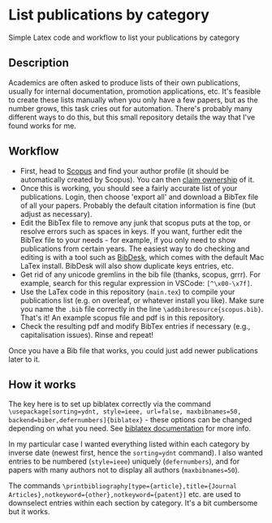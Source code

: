 # List publications by category

Simple Latex code and workflow to list your publications by category

## Description

Academics are often asked to produce lists of their own publications, usually for internal documentation, promotion applications, etc. It's feasible to create these lists manually when you only have a few papers, but as the number grows, this task cries out for automation. There's probably many different ways to do this, but this small repository details the way that I've found works for me.

## Workflow

* First, head to [Scopus](https://www.scopus.com) and find your author profile (it should be automatically created by Scopus). You can then [claim ownership](https://www.elsevier.com/en-gb/products/scopus/author-profiles) of it.
* Once this is working, you should see a fairly accurate list of your publications. Login, then choose 'export all' and download a BibTex file of all your papers. Probably the default citation information is fine (but adjust as necessary).
* Edit the BibTex file to remove any junk that scopus puts at the top, or resolve errors such as spaces in keys. If you want, further edit the BibTex file to your needs - for example, if you only need to show publications from certain years. The easiest way to do checking and editing is with a tool such as [BibDesk](https://bibdesk.sourceforge.io/), which comes with the default Mac LaTex install. BibDesk will also show duplicate keys entries, etc.
* Get rid of any unicode gremlins in the bib file (thanks, scopus, grrr). For example, search for this regular expression in VSCode: `[^\x00-\x7f]`.
* Use the LaTex code in this repository (`main.tex`) to compile your publications list (e.g. on overleaf, or whatever install you like). Make sure you name the `.bib` file correctly in the line `\addbibresource{scopus.bib}`. That's it! An example scopus file and pdf is in this repository.
* Check the resulting pdf and modify BibTex entries if necessary (e.g., capitalisation issues). Rinse and repeat!

Once you have a Bib file that works, you could just add newer publications later to it.

## How it works

The key here is to set up biblatex correctly via the command `\usepackage[sorting=ydnt, style=ieee, url=false, maxbibnames=50, backend=biber,defernumbers]{biblatex}` - these options can be changed depending on what you need. See [biblatex documentation](https://www.overleaf.com/learn/latex/Articles/Getting_started_with_BibLaTeX) for more info. 

In my particular case I wanted everything listed within each category by inverse date (newest first, hence the `sorting=ydnt` command). I also wanted entries to be numbered (`style=ieee`) uniquely (`defernumbers`), and for papers with many authors not to display all authors (`maxbibnames=50`).

The commands `\printbibliography[type={article},title={Journal Articles},notkeyword={other},notkeyword={patent}]` etc. are used to downselect entries within each section by category. It's a bit cumbersome but it works.



